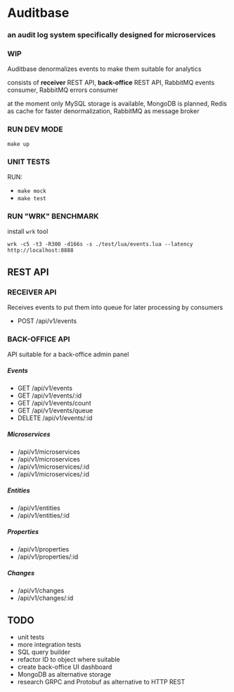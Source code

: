# Auditbase 
### an audit log system specifically designed for microservices

### WIP

Auditbase denormalizes events to make them suitable for analytics

consists of **receiver** REST API, **back-office** REST API, 
RabbitMQ events consumer, RabbitMQ errors consumer

at the moment only MySQL storage is available, MongoDB is planned,
Redis as cache for faster denormalization, RabbitMQ as message broker

### RUN DEV MODE
```make up```

### UNIT TESTS
RUN:

- ```make mock```
- ```make test```

### RUN "WRK" BENCHMARK
install `wrk` tool
```
wrk -c5 -t3 -R300 -d166s -s ./test/lua/events.lua --latency http://localhost:8888
```

## REST API

### RECEIVER API
Receives events to put them into queue for later processing by consumers

-  POST /api/v1/events


### BACK-OFFICE API
API suitable for a back-office admin panel

##### Events
-  GET /api/v1/events
-  GET /api/v1/events/:id
-  GET /api/v1/events/count
-  GET /api/v1/events/queue
-  DELETE /api/v1/events/:id

##### Microservices
- /api/v1/microservices
- /api/v1/microservices
- /api/v1/microservices/:id
- /api/v1/microservices/:id

##### Entities
- /api/v1/entities
- /api/v1/entities/:id

##### Properties
- /api/v1/properties
- /api/v1/properties/:id

##### Changes
- /api/v1/changes
- /api/v1/changes/:id

## TODO
- unit tests
- more integration tests
- SQL query builder
- refactor ID to object where suitable
- create back-office UI dashboard
- MongoDB as alternative storage
- research GRPC and Protobuf as alternative to HTTP REST

